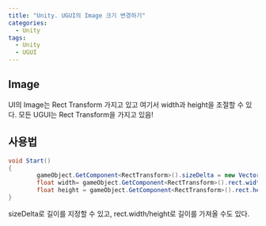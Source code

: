 ```yaml
---
title: "Unity. UGUI의 Image 크기 변경하기"
categories:
  - Unity
tags:
  - Unity
  - UGUI
---
```


## Image

UI의 Image는 Rect Transform 가지고 있고 여기서 width과 height을 조절할 수 있다. 모든 UGUI는 Rect Transform을 가지고 있음!

## 사용법

```c#
void Start()
{
        gameObject.GetComponent<RectTransform>().sizeDelta = new Vector2(100, 100); //width과 height 한 번에 지정
        float width= gameObject.GetComponent<RectTransform>().rect.width; //길이 가져오기
        float height = gameObject.GetComponent<RectTransform>().rect.height;
}
```

sizeDelta로 길이를 지정할 수 있고, rect.width/height로 길이를 가져올 수도 있다.